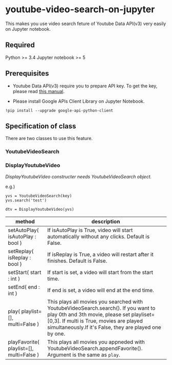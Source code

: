 # youtube-video-search-on-jupyter
This makes you use video search feture of Youtube Data API(v3) very easily on Jupyter notebook.

## Required
Python >= 3.4
Jupyter notebook >= 5

## Prerequisites 

- Youtube Data API(v3) require you to prepare API key.
To get the key, please read [this manual](https://developers.google.com/youtube/v3/getting-started).

- Please install Google APIs Client Library on Jupyter Notebook.

```
!pip install --upgrade google-api-python-client
```
## Specification of class
There are two classes to use this feature.

### YoutubeVideoSearch

### DisplayYoutubeVideo

*DisplayYoutubeVideo constructer needs YoutubeVideoSearch object.* 

e.g.)

```
yvs = YoutubeVideoSearch(key)
yvs.search('test')

dtv = DisplayYoutubeVideo(yvs)
```

|method|description|
| --- | --- |
|setAutoPlay( isAutoPlay : bool )| If isAutoPlay is True, video will start automatically without any clicks. Default is False. |
|setReplay( isReplay : bool )| If isReplay is True, a video will restart after it finishes. Default is False. |
|setStart( start : int )| If start is set, a video will start from the start time. |
|setEnd( end : int )| If end is set, a video will end at the end time. |
|play( playlist=[], multi=False )| This plays all movies you searched with YoutubeVideoSearch.search(). If you want to play 0th and 3th movie, please set playliset=[0,3]. If multi is True, movies are played simultaneously.If it's False, they are played one by one. |
|playFavorite( playlist=[], multi=False )| This plays all movies you appneded with YoutubeVideoSearch.appendFavorite(). Argument is the same as `play`.|
